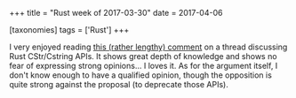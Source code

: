 +++
title = "Rust week of 2017-03-30"
date = 2017-04-06

[taxonomies]
tags = ['Rust']
+++

I very enjoyed reading [this (rather lengthy) comment] on a thread
discussing Rust CStr/Cstring APIs. It shows great depth of knowledge and
shows no fear of expressing strong opinions... I loves it. As for the
argument itself, I don't know enough to have a qualified opinion,
though the opposition is quite strong against the proposal (to deprecate
those APIs).

[this (rather lengthy) comment]: https://internals.rust-lang.org/t/5016/38
